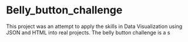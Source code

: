 # Belly_button_challenge
 This project was an attempt to apply the skills in Data Visualization using JSON and HTML into real projects. The belly button challenge is a s